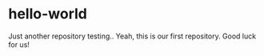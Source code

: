 # hello-world
Just another repository
testing..
Yeah, this is our first repository. Good luck for us!